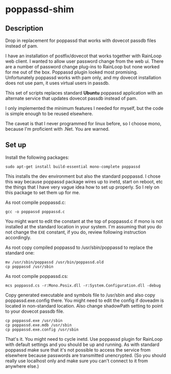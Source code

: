 # poppassd-shim
## Description
Drop in replacement for poppassd that works with dovecot passdb files instead of pam.

I have an installation of postfix/dovecot that works together with RainLoop web client. I wanted to allow user password change from the web ui. There are a number of password change plug-ins to RainLoop but none worked for me out of the box. Poppassd plugin looked most promising. Unfortunately poppassd works with pam only, and my dovecot installation does not use pam, it uses virtual users in passdb.

This set of scripts replaces standard **Ubuntu** poppassd application with an alternate service that updates dovecot passdb instead of pam.

I only implemented the minimum features I needed for myself, but the code is simple enough to be reused elsewhere.

The caveat is that I never programmed for linux before, so I choose mono, because I'm proficient with .Net. You are warned.

## Set up
Install the following packages:
```
sudo apt-get install build-essential mono-complete poppassd
```
This installs the dev environment but also the standard poppassd. I chose this way because poppassd package wires up to inetd, start on reboot, etc the things that I have very vague idea how to set up properly. So I rely on this package to set them up for me.

As root compile poppassd.c:
```
gcc -o poppassd poppassd.c
```
You might want to edit the constant at the top of poppassd.c if mono is not installed at the standard location in your system. I'm assuming that you do not change the `EXE` constant, if you do, review following instruction accordingly.

As root copy compiled poppassd to /usr/sbin/poppassd to replace the standard one:
```
mv /usr/sbin/poppassd /usr/bin/poppassd.old
cp poppassd /usr/sbin
```

As root compile poppassd.cs:
```
mcs poppassd.cs -r:Mono.Posix.dll -r:System.Configuration.dll -debug
```
Copy generated executable and symbols file to /usr/sbin and also copy poppassd.exe.config there. You might need to edit the config if doveadm is located in non-standard location. Also change shadowPath setting to point to your dovecot passdb file.
```
cp poppassd.exe /usr/sbin
cp poppassd.exe.mdb /usr/sbin
cp poppassd.exe.config /usr/sbin
```
That's it. You might need to cycle inetd. Use poppassd plugin for RainLoop with default settings and you should be up and running. As with standard poppassd make sure that it's not possible to access the service from elsewhere because passwords are transmitted unencrypted. (So you should really use localhost only and make sure you can't connect to it from anywhere else.)
